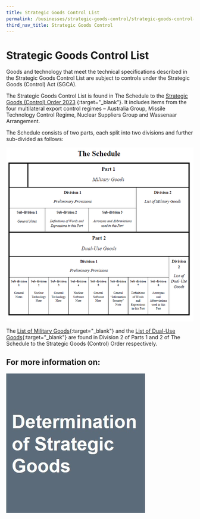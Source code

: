 ```yaml
---
title: Strategic Goods Control List
permalink: /businesses/strategic-goods-control/strategic-goods-control-list/
third_nav_title: Strategic Goods Control
---
```

# Strategic Goods Control List

Goods and technology that meet the technical specifications described in the Strategic Goods Control List are subject to controls under the Strategic Goods (Control) Act (SGCA).

The Strategic Goods Control List is found in The Schedule to the [Strategic Goods (Control) Order 2023](https://sso.agc.gov.sg/SL-Supp/S541-2023/Published/20230801?DocDate=20230801) {:target="_blank"}. It includes items from the four multilateral export control regimes – Australia Group, Missile Technology Control Regime, Nuclear Suppliers Group and Wassenaar Arrangement.

The Schedule consists of two parts, each split into two divisions and further sub-divided as follows:

![](/images/control-list1.png)  


The  [List of Military Goods](/businesses/strategic-goods-control/strategic-goods-control-list/list-of-military-goods){:target="_blank"} and the  [List of Dual-Use Goods](/businesses/strategic-goods-control/strategic-goods-control-list/list-of-dual-use-goods){:target="_blank"} are found in Division 2 of Parts 1 and 2 of The Schedule to the Strategic Goods (Control) Order respectively.

## For more information on:

[![](/images/sgc/sgcl.jpg)](/businesses/strategic-goods-control/strategic-goods-control-list-2/determination-of-strategic-goods)